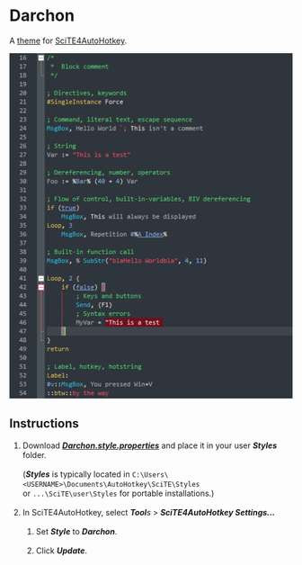 # Darchon
A [theme](https://autohotkey.com/boards/viewtopic.php?f=61&t=69) for [SciTE4AutoHotkey](http://fincs.ahk4.net/scite4ahk).

![Preview](editor.preview.png "Preview")

## Instructions
1. Download _**[Darchon.style.properties](https://raw.githubusercontent.com/ahkon/Darchon/master/Darchon.style.properties)**_ and place it in your user _**Styles**_ folder.<br><br>(_**Styles**_ is typically located in `C:\Users\<USERNAME>\Documents\AutoHotkey\SciTE\Styles`<br>or `...\SciTE\user\Styles` for portable installations.)<br><br>
1. In SciTE4AutoHotkey, select _**Tool**s_ > _**SciTE4AutoHotkey Settings...**_<br><br>
    1. Set _**Style**_ to _**Darchon**_.<br><br>
    1. Click _**Update**_.
